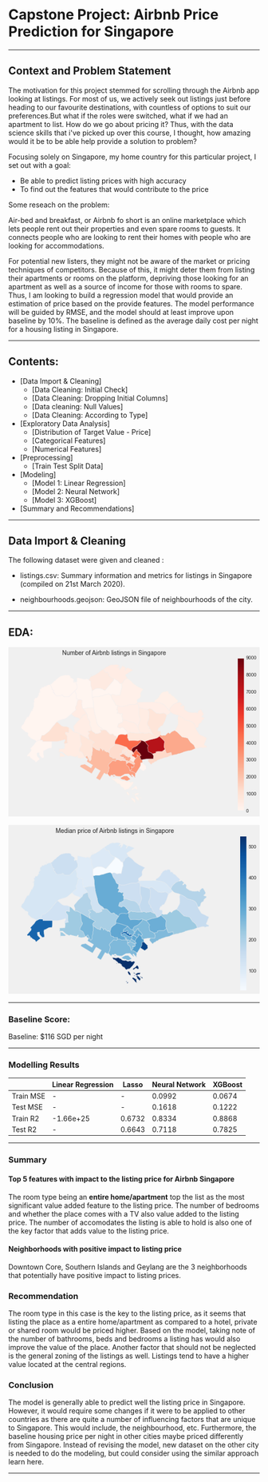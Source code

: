 # Capstone Project: Airbnb Price Prediction for Singapore

---

## Context and Problem Statement

The motivation for this project stemmed for scrolling through the Airbnb app looking at listings. For most of us, we actively seek out listings just before heading to our favourite destinations, with countless of options to suit our preferences.But what if the roles were switched, what if we had an apartment to list. How do we go about pricing it? Thus, with the data science skills that i've picked up over this course, I thought, how amazing would it be to be able help provide a solution to problem?

Focusing solely on Singapore, my home country for this particular project, I set out with a goal:

+ Be able to predict listing prices with high accuracy
+ To find out the features that would contribute to the price

Some reseach on the problem:

Air-bed and breakfast, or Airbnb fo short is an online marketplace which lets people rent out their properties and even spare rooms to guests. It connects people who are looking to rent their homes with people who are looking for accommodations.

For potential new listers, they might not be aware of the market or pricing techniques of competitors. Because of this, it might deter them from listing their apartments or rooms on the platform, depriving those looking for an apartment as well as a source of income for those with rooms to spare. Thus, I am looking to build a regression model that would provide an estimation of price based on the provide features. The model performance will be guided by RMSE, and the model should at least improve upon baseline by 10%. The baseline is defined as the average daily cost per night for a housing listing in Singapore.

---

## Contents:
- [Data Import & Cleaning]
    + [Data Cleaning: Initial Check]
    + [Data Cleaning: Dropping Initial Columns]
    + [Data cleaning: Null Values]
    + [Data Cleaning: According to Type]
- [Exploratory Data Analysis]
    + [Distribution of Target Value - Price]
    + [Categorical Features]
    + [Numerical Features]
- [Preprocessing]
    + [Train Test Split Data]
- [Modeling]
    + [Model 1: Linear Regression]
    + [Model 2: Neural Network]
    + [Model 3: XGBoost]
- [Summary and Recommendations]

---

## Data Import & Cleaning

The following dataset were given and cleaned :

- listings.csv: Summary information and metrics for listings in Singapore (compiled on 21st March 2020).

- neighbourhoods.geojson: GeoJSON file of neighbourhoods of the city.

---

## EDA:

![Price Distribution For Singapore](./image/airbnbprice_dist.png)

![Median Price](./image/medianprice.png)

---

### Baseline Score:

Baseline: $116 SGD per night

---

### Modelling Results

| |Linear Regression|Lasso|Neural Network|XGBoost
|---|---|---|---|---|
|Train MSE|-|-|0.0992|0.0674|
|Test MSE|-|-|0.1618|0.1222|
|Train R2|-1.66e+25|0.6732|0.8334|0.8868|
|Test R2|-|0.6643|0.7118|0.7825|

---

### Summary

#### Top 5 features with impact to the listing price for Airbnb Singapore
The room type being an **entire home/apartment** top the list as the most significant value added feature to the listing price. The number of bedrooms and whether the place comes with a TV also value added to the listing price. The number of accomodates the listing is able to hold is also one of the key factor that adds value to the listing price.

#### Neighborhoods with positive impact to listing price

Downtown Core, Southern Islands and Geylang are the 3 neighborhoods that potentially have positive impact to listing prices.

### Recommendation

The room type in this case is the key to the listing price, as it seems that listing the place as a entire home/apartment as compared to a hotel, private or shared room would be priced higher. Based on the model, taking note of the number of bathrooms, beds and bedrooms a listing has would also improve the value of the place. Another factor that should not be neglected is the general zoning of the listings as well. Listings tend to have a higher value located at the central regions.

### Conclusion

The model is generally able to predict well the listing price in Singapore. However, it would require some changes if it were to be applied to other countries as there are quite a number of influencing factors that are unique to Singapore. This would include, the neighbourhood, etc. Furthermore, the baseline housing price per night in other cities maybe priced differently from Singapore. Instead of revising the model, new dataset on the other city is needed to do the modeling, but could consider using the similar approach learn here.

---

